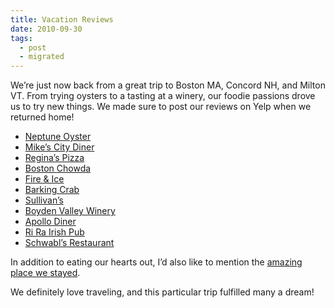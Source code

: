 ```yaml
---
title: Vacation Reviews
date: 2010-09-30
tags:
  - post
  - migrated
---
```


We’re just now back from a great trip to Boston MA, Concord NH, and Milton VT. From trying oysters to a tasting at a winery, our foodie passions drove us to try new things. We made sure to post our reviews on Yelp when we returned home!

- [Neptune Oyster](http://www.yelp.com/biz/neptune-oyster-boston#hrid:t315xMhq1YuU-h52ZLPw8g)
- [Mike’s City Diner](http://www.yelp.com/biz/mikes-city-diner-boston#hrid:sEyFHgCu8Nl3gDj1rksOcA)
- [Regina’s Pizza](http://www.yelp.com/biz/pizzeria-regina-boston-4#hrid:z08r9gNXe3xL3tEkQkJz4g)
- [Boston Chowda](http://www.yelp.com/biz/boston-chowda-co-boston#hrid:Cb7QHZYATYTS9lgP80bYxA)
- [Fire & Ice](http://www.yelp.com/biz/fire-and-ice-boston#hrid:wq_xlJSRFjiriA_XNx4j3g)
- [Barking Crab](http://www.yelp.com/biz/the-barking-crab-boston#hrid:_T1l71OuohNd2JcqkKY0bA)
- [Sullivan’s](http://www.yelp.com/biz/sullivans-pub-charlestown#hrid:bCgMZ8_mGYl_urDOlfB7Ag)
- [Boyden Valley Winery](http://www.yelp.com/biz/boyden-valley-winery-jeffersonville#hrid:9yIO5qalMWITHxbxdpPnfQ)
- [Apollo Diner](http://www.yelp.com/biz/apollo-diner-milton#hrid:NOqBsU3Wp2FZRSfR9vp-Dg)
- [Ri Ra Irish Pub](http://www.yelp.com/biz/ri-ra-the-irish-pub-burlington#hrid:Jcttbb_xQDd2b9WTLO0T_Q)
- [Schwabl’s Restaurant](http://www.yelp.com/biz/schwabls-restaurant-west-seneca#hrid:JEcTe1GQ_giQhuCA-uYObQ)

In addition to eating our hearts out, I’d also like to mention the [amazing place we stayed](http://jonmagic.com/post/1219753840/46-monument-avenue).

We definitely love traveling, and this particular trip fulfilled many a dream!

